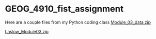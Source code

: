 # GEOG_4910_fist_assignment
Here are a couple files from my Python coding class
[Module_03_data.zip](https://github.com/user-attachments/files/22565676/Module_03_data.zip)

[Laslow_Module03.zip](https://github.com/user-attachments/files/22565678/Laslow_Module03.zip)
